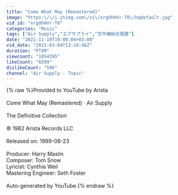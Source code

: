 ```yaml
---
title: "Come What May (Remastered)"
image: "https:\/\/i.ytimg.com\/vi\/xrgUhHVr-T0\/hqdefault.jpg"
vid_id: "xrgUhHVr-T0"
categories: "Music"
tags: ["Air Supply","エアサプライ","空中補給合唱團"]
date: "2021-11-19T19:00:04+03:00"
vid_date: "2015-03-04T13:18:46Z"
duration: "PT4M"
viewcount: "1854395"
likeCount: "6599"
dislikeCount: "596"
channel: "Air Supply - Topic"
---
```

{% raw %}Provided to YouTube by Arista<br /><br />Come What May (Remastered) · Air Supply<br /><br />The Definitive Collection<br /><br />℗ 1982 Arista Records LLC<br /><br />Released on: 1999-08-23<br /><br />Producer: Harry Maslin<br />Composer: Tom Snow<br />Lyricist: Cynthia Weil<br />Mastering  Engineer: Seth Foster<br /><br />Auto-generated by YouTube.{% endraw %}
